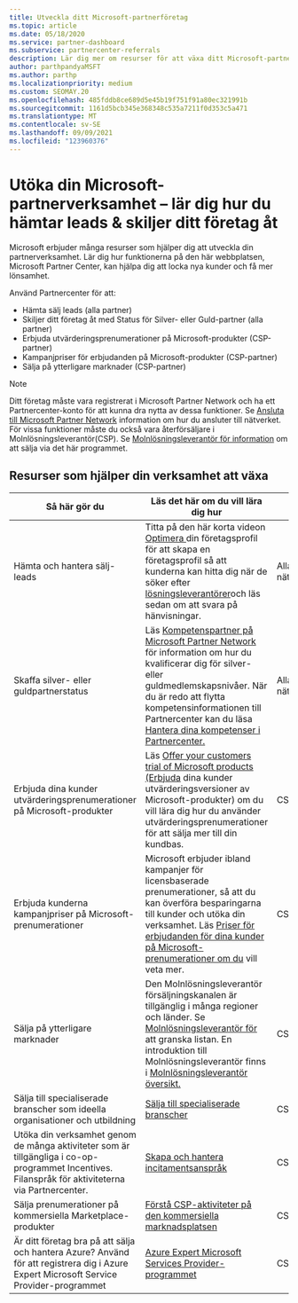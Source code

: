 ```yaml
---
title: Utveckla ditt Microsoft-partnerföretag
ms.topic: article
ms.date: 05/18/2020
ms.service: partner-dashboard
ms.subservice: partnercenter-referrals
description: Lär dig mer om resurser för att växa ditt Microsoft-partnerföretag. Detta inkluderar hur du hämtar leads (referenser) från Microsoft.
author: parthpandyaMSFT
ms.author: parthp
ms.localizationpriority: medium
ms.custom: SEOMAY.20
ms.openlocfilehash: 485fddb8ce689d5e45b19f751f91a80ec321991b
ms.sourcegitcommit: 1161d5bcb345e368348c535a7211f0d353c5a471
ms.translationtype: MT
ms.contentlocale: sv-SE
ms.lasthandoff: 09/09/2021
ms.locfileid: "123960376"
---
```

# <a name="grow-your-microsoft-partner-business---learn-how-to-get-leads--set-your-company-apart"></a>Utöka din Microsoft-partnerverksamhet – lär dig hur du hämtar leads & skiljer ditt företag åt

Microsoft erbjuder många resurser som hjälper dig att utveckla din partnerverksamhet. Lär dig hur funktionerna på den här webbplatsen, Microsoft Partner Center, kan hjälpa dig att locka nya kunder och få mer lönsamhet.

Använd Partnercenter för att:

- Hämta sälj leads (alla partner)
- Skiljer ditt företag åt med Status för Silver- eller Guld-partner (alla partner)
- Erbjuda utvärderingsprenumerationer på Microsoft-produkter (CSP-partner)
- Kampanjpriser för erbjudanden på Microsoft-produkter (CSP-partner)
- Sälja på ytterligare marknader (CSP-partner)

> [!NOTE]  
> Ditt företag måste vara registrerat i Microsoft Partner Network och ha ett Partnercenter-konto för att kunna dra nytta av dessa funktioner. Se [Ansluta till Microsoft Partner Network](mpn-overview.md) information om hur du ansluter till nätverket. För vissa funktioner måste du också vara återförsäljare i Molnlösningsleverantör(CSP). Se [Molnlösningsleverantör för information](csp-overview.md) om att sälja via det här programmet.

## <a name="resources-to-help-your-business-grow"></a>Resurser som hjälper din verksamhet att växa

|  **Så här gör du**  |  **Läs det här om du vill lära dig hur**  |  **Gäller för**  |
|--------------|-----------|--------------
| Hämta och hantera sälj-leads | Titta på den här korta videon [Optimera ](https://player.vimeo.com/video/252788046 ) din företagsprofil för att skapa en företagsprofil så att kunderna kan hitta dig när de söker efter [lösningsleverantörer](manage-leads.md)och läs sedan om att svara på hänvisningar. | Alla nätverkspartner |
| Skaffa silver- eller guldpartnerstatus | Läs [Kompetenspartner på Microsoft Partner Network](https://partner.microsoft.com/membership/competencies) för information om hur du kvalificerar dig för silver- eller guldmedlemskapsnivåer. När du är redo att flytta kompetensinformationen till Partnercenter kan du läsa [Hantera dina kompetenser i Partnercenter.](learn-about-competencies.md) | Alla nätverkspartner |
| Erbjuda dina kunder utvärderingsprenumerationer på Microsoft-produkter | Läs [Offer your customers trial of Microsoft products (Erbjuda](offer-your-customers-trials-of-microsoft-products.md) dina kunder utvärderingsversioner av Microsoft-produkter) om du vill lära dig hur du använder utvärderingsprenumerationer för att sälja mer till din kundbas.| CSP-partner |
| Erbjuda kunderna kampanjpriser på Microsoft-prenumerationer | Microsoft erbjuder ibland kampanjer för licensbaserade prenumerationer, så att du kan överföra besparingarna till kunder och utöka din verksamhet. Läs [Priser för erbjudanden för dina kunder på Microsoft-prenumerationer om du](promotions.md) vill veta mer. | CSP-partner |
| Sälja på ytterligare marknader | Den Molnlösningsleverantör försäljningskanalen är tillgänglig i många regioner och länder. Se [Molnlösningsleverantör för](agreements.md) att granska listan. En introduktion till Molnlösningsleverantör finns i [Molnlösningsleverantör översikt.](csp-overview.md)  | CSP-partner |
Sälja till specialiserade branscher som ideella organisationer och utbildning|[Sälja till specialiserade branscher](get-special-pricing-for-offers.md)|CSP-partner|
|Utöka din verksamhet genom de många aktiviteter som är tillgängliga i co-op-programmet Incentives. Filanspråk för aktiviteterna via Partnercenter.| [Skapa och hantera incitamentsanspråk](create-incentives-claims.md)|CSP-partner|
|Sälja prenumerationer på kommersiella Marketplace-produkter|[Förstå CSP-aktiviteter på den kommersiella marknadsplatsen](csp-commercial-marketplace-overview.md)|CSP-partner|
|Är ditt företag bra på att sälja och hantera Azure? Använd för att registrera dig i Azure Expert Microsoft Service Provider-programmet|[Azure Expert Microsoft Services Provider-programmet](azure-expert-msp.md)|CSP-partner|
